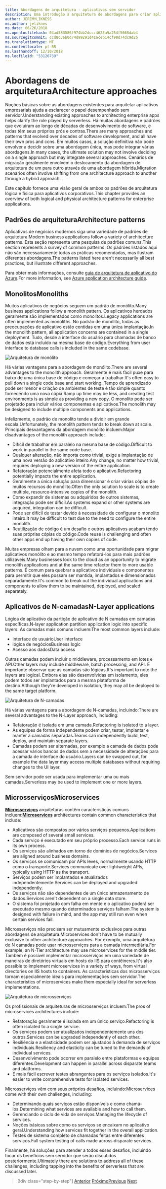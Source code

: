```yaml
---
title: Abordagens de arquitetura - aplicativos sem servidor
description: Uma introdução à arquitetura de abordagens para criar aplicativos corporativos baseados em nuvem, de arquiteturas de N camadas sem servidor.
author: JEREMYLIKNESS
ms.author: jeliknes
ms.date: 06/26/2018
ms.openlocfilehash: 04ad383586f974bb2dccc4623a9a254f5668dab4
ms.sourcegitcommit: ccd8c36b0d74d99291d41aceb14cf98d74dc9d2b
ms.translationtype: MT
ms.contentlocale: pt-BR
ms.lasthandoff: 12/10/2018
ms.locfileid: "53126739"
---
```

# <a name="architecture-approaches"></a><span data-ttu-id="2b67c-103">Abordagens de arquitetura</span><span class="sxs-lookup"><span data-stu-id="2b67c-103">Architecture approaches</span></span>

<span data-ttu-id="2b67c-104">Noções básicas sobre as abordagens existentes para arquitetar aplicativos empresariais ajuda a esclarecer o papel desempenhado sem servidor.</span><span class="sxs-lookup"><span data-stu-id="2b67c-104">Understanding existing approaches to architecting enterprise apps helps clarify the role played by serverless.</span></span> <span data-ttu-id="2b67c-105">Há muitas abordagens e padrões que evoluíram ao longo de décadas de desenvolvimento de software, e todas têm seus próprios prós e contras.</span><span class="sxs-lookup"><span data-stu-id="2b67c-105">There are many approaches and patterns that evolved over decades of software development, and all have their own pros and cons.</span></span> <span data-ttu-id="2b67c-106">Em muitos casos, a solução definitiva não pode envolver a decidir sobre uma abordagem única, mas pode integrar várias abordagens.</span><span class="sxs-lookup"><span data-stu-id="2b67c-106">In many cases, the ultimate solution may not involve deciding on a single approach but may integrate several approaches.</span></span> <span data-ttu-id="2b67c-107">Cenários de migração geralmente envolvem o deslocamento da abordagem de arquitetura de um para outro através de uma abordagem híbrida.</span><span class="sxs-lookup"><span data-stu-id="2b67c-107">Migration scenarios often involve shifting from one architecture approach to another through a hybrid approach.</span></span>

<span data-ttu-id="2b67c-108">Este capítulo fornece uma visão geral de ambos os padrões de arquitetura lógica e física para aplicativos corporativos.</span><span class="sxs-lookup"><span data-stu-id="2b67c-108">This chapter provides an overview of both logical and physical architecture patterns for enterprise applications.</span></span>

## <a name="architecture-patterns"></a><span data-ttu-id="2b67c-109">Padrões de arquitetura</span><span class="sxs-lookup"><span data-stu-id="2b67c-109">Architecture patterns</span></span>

<span data-ttu-id="2b67c-110">Aplicativos de negócios modernos siga uma variedade de padrões de arquitetura.</span><span class="sxs-lookup"><span data-stu-id="2b67c-110">Modern business applications follow a variety of architecture patterns.</span></span> <span data-ttu-id="2b67c-111">Esta seção representa uma pesquisa de padrões comuns.</span><span class="sxs-lookup"><span data-stu-id="2b67c-111">This section represents a survey of common patterns.</span></span> <span data-ttu-id="2b67c-112">Os padrões listados aqui não são necessariamente todas as práticas recomendadas, mas ilustram diferentes abordagens.</span><span class="sxs-lookup"><span data-stu-id="2b67c-112">The patterns listed here aren't necessarily all best practices, but illustrate different approaches.</span></span>

<span data-ttu-id="2b67c-113">Para obter mais informações, consulte [guia de arquitetura de aplicativo do Azure](https://docs.microsoft.com/azure/architecture/guide/).</span><span class="sxs-lookup"><span data-stu-id="2b67c-113">For more information, see [Azure application architecture guide](https://docs.microsoft.com/azure/architecture/guide/).</span></span>

## <a name="monoliths"></a><span data-ttu-id="2b67c-114">Monolitos</span><span class="sxs-lookup"><span data-stu-id="2b67c-114">Monoliths</span></span>

<span data-ttu-id="2b67c-115">Muitos aplicativos de negócios seguem um padrão de monólito.</span><span class="sxs-lookup"><span data-stu-id="2b67c-115">Many business applications follow a monolith pattern.</span></span> <span data-ttu-id="2b67c-116">Os aplicativos herdados geralmente são implementados como monolitos.</span><span class="sxs-lookup"><span data-stu-id="2b67c-116">Legacy applications are often implemented as monoliths.</span></span> <span data-ttu-id="2b67c-117">No padrão de monólito, todas as preocupações de aplicativo estão contidas em uma única implantação.</span><span class="sxs-lookup"><span data-stu-id="2b67c-117">In the monolith pattern, all application concerns are contained in a single deployment.</span></span> <span data-ttu-id="2b67c-118">Tudo, desde a interface do usuário para chamadas de banco de dados está incluído na mesma base de código.</span><span class="sxs-lookup"><span data-stu-id="2b67c-118">Everything from user interface to database calls is included in the same codebase.</span></span>

![Arquitetura de monólito](./media/monolith-architecture.png)

<span data-ttu-id="2b67c-120">Há várias vantagens para a abordagem de monólito.</span><span class="sxs-lookup"><span data-stu-id="2b67c-120">There are several advantages to the monolith approach.</span></span> <span data-ttu-id="2b67c-121">Geralmente é mais fácil puxe para baixo de uma única base de código e começar a trabalhar.</span><span class="sxs-lookup"><span data-stu-id="2b67c-121">It's often easy to pull down a single code base and start working.</span></span> <span data-ttu-id="2b67c-122">Tempo de aprendizado pode ser menor e criação de ambientes de teste é tão simple quanto fornecendo uma nova cópia.</span><span class="sxs-lookup"><span data-stu-id="2b67c-122">Ramp up time may be less, and creating test environments is as simple as providing a new copy.</span></span> <span data-ttu-id="2b67c-123">O monolito pode ser projetado para incluir vários componentes e aplicativos.</span><span class="sxs-lookup"><span data-stu-id="2b67c-123">The monolith may be designed to include multiple components and applications.</span></span>

<span data-ttu-id="2b67c-124">Infelizmente, o padrão de monolito tende a dividir em grande escala.</span><span class="sxs-lookup"><span data-stu-id="2b67c-124">Unfortunately, the monolith pattern tends to break down at scale.</span></span> <span data-ttu-id="2b67c-125">Principais desvantagens da abordagem monólito incluem:</span><span class="sxs-lookup"><span data-stu-id="2b67c-125">Major disadvantages of the monolith approach include:</span></span>

* <span data-ttu-id="2b67c-126">Difícil de trabalhar em paralelo na mesma base de código.</span><span class="sxs-lookup"><span data-stu-id="2b67c-126">Difficult to work in parallel in the same code base.</span></span>
* <span data-ttu-id="2b67c-127">Qualquer alteração, não importa como trivial, exige a implantação de uma nova versão do aplicativo inteiro.</span><span class="sxs-lookup"><span data-stu-id="2b67c-127">Any change, no matter how trivial, requires deploying a new version of the entire application.</span></span>
* <span data-ttu-id="2b67c-128">Refatoração potencialmente afeta todo o aplicativo.</span><span class="sxs-lookup"><span data-stu-id="2b67c-128">Refactoring potentially impacts the entire application.</span></span>
* <span data-ttu-id="2b67c-129">Geralmente a única solução para dimensionar é criar várias cópias de muitos recursos do monólito.</span><span class="sxs-lookup"><span data-stu-id="2b67c-129">Often the only solution to scale is to create multiple, resource-intensive copies of the monolith.</span></span>
* <span data-ttu-id="2b67c-130">Como expandir de sistemas ou adquiridos de outros sistemas, integração pode ser difícil.</span><span class="sxs-lookup"><span data-stu-id="2b67c-130">As systems expand or other systems are acquired, integration can be difficult.</span></span>
* <span data-ttu-id="2b67c-131">Pode ser difícil de testar devido à necessidade de configurar o monolito inteiro.</span><span class="sxs-lookup"><span data-stu-id="2b67c-131">It may be difficult to test due to the need to configure the entire monolith.</span></span>
* <span data-ttu-id="2b67c-132">Reutilização de código é um desafio e outros aplicativos acabam tendo suas próprias cópias do código.</span><span class="sxs-lookup"><span data-stu-id="2b67c-132">Code reuse is challenging and often other apps end up having their own copies of code.</span></span>

<span data-ttu-id="2b67c-133">Muitas empresas olham para a nuvem como uma oportunidade para migrar aplicativos monólito e ao mesmo tempo refatorá-los para mais padrões utilizáveis.</span><span class="sxs-lookup"><span data-stu-id="2b67c-133">Many businesses look to the cloud as an opportunity to migrate monolith applications and at the same time refactor them to more usable patterns.</span></span> <span data-ttu-id="2b67c-134">É comum para quebrar a aplicativos individuais e componentes para permitir que eles possam ser mantida, implantados e dimensionados separadamente.</span><span class="sxs-lookup"><span data-stu-id="2b67c-134">It's common to break out the individual applications and components to allow them to be maintained, deployed, and scaled separately.</span></span>

## <a name="n-layer-applications"></a><span data-ttu-id="2b67c-135">Aplicativos de N-camadas</span><span class="sxs-lookup"><span data-stu-id="2b67c-135">N-Layer applications</span></span>

<span data-ttu-id="2b67c-136">Lógica de aplicativo da partição de aplicativo de N camadas em camadas específicas.</span><span class="sxs-lookup"><span data-stu-id="2b67c-136">N-layer application partition application logic into specific layers.</span></span> <span data-ttu-id="2b67c-137">As camadas mais comuns incluem:</span><span class="sxs-lookup"><span data-stu-id="2b67c-137">The most common layers include:</span></span>

* <span data-ttu-id="2b67c-138">Interface do usuário</span><span class="sxs-lookup"><span data-stu-id="2b67c-138">User interface</span></span>
* <span data-ttu-id="2b67c-139">lógica de negócios</span><span class="sxs-lookup"><span data-stu-id="2b67c-139">Business logic</span></span>
* <span data-ttu-id="2b67c-140">Acesso aos dados</span><span class="sxs-lookup"><span data-stu-id="2b67c-140">Data access</span></span>

<span data-ttu-id="2b67c-141">Outras camadas podem incluir o middleware, processamento em lotes e API.</span><span class="sxs-lookup"><span data-stu-id="2b67c-141">Other layers may include middleware, batch processing, and API.</span></span> <span data-ttu-id="2b67c-142">É importante observar que as camadas são lógicas.</span><span class="sxs-lookup"><span data-stu-id="2b67c-142">It's important to note the layers are logical.</span></span> <span data-ttu-id="2b67c-143">Embora elas são desenvolvidas em isolamento, eles podem todos ser implantados para a mesma plataforma de destino.</span><span class="sxs-lookup"><span data-stu-id="2b67c-143">Although they're developed in isolation, they may all be deployed to the same target platform.</span></span>

![Arquitetura de N-camadas](./media/n-layer-architecture.png)

<span data-ttu-id="2b67c-145">Há várias vantagens para a abordagem de N-camadas, incluindo:</span><span class="sxs-lookup"><span data-stu-id="2b67c-145">There are several advantages to the N-Layer approach, including:</span></span>

* <span data-ttu-id="2b67c-146">Refatoração é isolada em uma camada.</span><span class="sxs-lookup"><span data-stu-id="2b67c-146">Refactoring is isolated to a layer.</span></span>
* <span data-ttu-id="2b67c-147">As equipes de forma independente podem criar, testar, implantar e manter a camadas separadas.</span><span class="sxs-lookup"><span data-stu-id="2b67c-147">Teams can independently build, test, deploy, and maintain separate layers.</span></span>
* <span data-ttu-id="2b67c-148">Camadas podem ser alternadas, por exemplo a camada de dados pode acessar vários bancos de dados sem a necessidade de alterações para a camada de interface do usuário.</span><span class="sxs-lookup"><span data-stu-id="2b67c-148">Layers can be swapped out, for example the data layer may access multiple databases without requiring changes to the UI layer.</span></span>

<span data-ttu-id="2b67c-149">Sem servidor pode ser usada para implementar uma ou mais camadas.</span><span class="sxs-lookup"><span data-stu-id="2b67c-149">Serverless may be used to implement one or more layers.</span></span>

## <a name="microservices"></a><span data-ttu-id="2b67c-150">Microsserviços</span><span class="sxs-lookup"><span data-stu-id="2b67c-150">Microservices</span></span>

<span data-ttu-id="2b67c-151">**[Microsserviços](https://docs.microsoft.com/azure/architecture/guide/architecture-styles/microservices)**  arquiteturas contêm características comuns incluem:</span><span class="sxs-lookup"><span data-stu-id="2b67c-151">**[Microservices](https://docs.microsoft.com/azure/architecture/guide/architecture-styles/microservices)** architectures contain common characteristics that include:</span></span>

* <span data-ttu-id="2b67c-152">Aplicativos são compostos por vários serviços pequenos.</span><span class="sxs-lookup"><span data-stu-id="2b67c-152">Applications are composed of several small services.</span></span>
* <span data-ttu-id="2b67c-153">Cada serviço é executado em seu próprio processo.</span><span class="sxs-lookup"><span data-stu-id="2b67c-153">Each service runs in its own process.</span></span>
* <span data-ttu-id="2b67c-154">Os serviços são alinhados em torno de domínios de negócios.</span><span class="sxs-lookup"><span data-stu-id="2b67c-154">Services are aligned around business domains.</span></span>
* <span data-ttu-id="2b67c-155">Os serviços se comunicam por APIs leves, normalmente usando HTTP como o transporte.</span><span class="sxs-lookup"><span data-stu-id="2b67c-155">Services communicate over lightweight APIs, typically using HTTP as the transport.</span></span>
* <span data-ttu-id="2b67c-156">Serviços podem ser implantados e atualizados independentemente.</span><span class="sxs-lookup"><span data-stu-id="2b67c-156">Services can be deployed and upgraded independently.</span></span>
* <span data-ttu-id="2b67c-157">Os serviços não são dependentes de um único armazenamento de dados.</span><span class="sxs-lookup"><span data-stu-id="2b67c-157">Services aren't dependent on a single data store.</span></span>
* <span data-ttu-id="2b67c-158">O sistema foi projetado com falha em mente e o aplicativo poderá ser executado mesmo quando determinados serviços falham.</span><span class="sxs-lookup"><span data-stu-id="2b67c-158">The system is designed with failure in mind, and the app may still run even when certain services fail.</span></span>

<span data-ttu-id="2b67c-159">Microsserviços não precisam ser mutuamente exclusivos para outras abordagens de arquitetura.</span><span class="sxs-lookup"><span data-stu-id="2b67c-159">Microservices don't have to be mutually exclusive to other architecture approaches.</span></span> <span data-ttu-id="2b67c-160">Por exemplo, uma arquitetura de N camadas pode usar microsserviços para a camada intermediária.</span><span class="sxs-lookup"><span data-stu-id="2b67c-160">For example, an N-Tier architecture may use microservices for the middle tier.</span></span> <span data-ttu-id="2b67c-161">Também é possível implementar microsserviços em uma variedade de maneiras de diretórios virtuais em hosts do IIS para contêineres.</span><span class="sxs-lookup"><span data-stu-id="2b67c-161">It's also possible to implement microservices in a variety of ways, from virtual directories on IIS hosts to containers.</span></span> <span data-ttu-id="2b67c-162">As características dos microsserviços tornam especialmente ideais para implementações sem servidor.</span><span class="sxs-lookup"><span data-stu-id="2b67c-162">The characteristics of microservices make them especially ideal for serverless implementations.</span></span>

![Arquitetura de microsserviços](./media/microservices-architecture.png)

<span data-ttu-id="2b67c-164">Os profissionais de arquiteturas de microsserviços incluem:</span><span class="sxs-lookup"><span data-stu-id="2b67c-164">The pros of microservices architectures include:</span></span>

* <span data-ttu-id="2b67c-165">Refatoração geralmente é isolada em um único serviço.</span><span class="sxs-lookup"><span data-stu-id="2b67c-165">Refactoring is often isolated to a single service.</span></span>
* <span data-ttu-id="2b67c-166">Os serviços podem ser atualizados independentemente uns dos outros.</span><span class="sxs-lookup"><span data-stu-id="2b67c-166">Services can be upgraded independently of each other.</span></span>
* <span data-ttu-id="2b67c-167">Resiliência e a elasticidade podem ser ajustados à demanda de serviços individuais.</span><span class="sxs-lookup"><span data-stu-id="2b67c-167">Resiliency and elasticity can be tuned to the demands of individual services.</span></span>
* <span data-ttu-id="2b67c-168">Desenvolvimento pode ocorrer em paralelo entre plataformas e equipes diferentes.</span><span class="sxs-lookup"><span data-stu-id="2b67c-168">Development can happen in parallel across disparate teams and platforms.</span></span>
* <span data-ttu-id="2b67c-169">É mais fácil escrever testes abrangentes para os serviços isolados.</span><span class="sxs-lookup"><span data-stu-id="2b67c-169">It's easier to write comprehensive tests for isolated services.</span></span>

<span data-ttu-id="2b67c-170">Microsserviços vêm com seus próprios desafios, incluindo:</span><span class="sxs-lookup"><span data-stu-id="2b67c-170">Microservices come with their own challenges, including:</span></span>

* <span data-ttu-id="2b67c-171">Determinando quais serviços estão disponíveis e como chamá-los.</span><span class="sxs-lookup"><span data-stu-id="2b67c-171">Determining what services are available and how to call them.</span></span>
* <span data-ttu-id="2b67c-172">Gerenciando o ciclo de vida de serviços.</span><span class="sxs-lookup"><span data-stu-id="2b67c-172">Managing the lifecycle of services.</span></span>
* <span data-ttu-id="2b67c-173">Noções básicas sobre como os serviços se encaixam no aplicativo geral.</span><span class="sxs-lookup"><span data-stu-id="2b67c-173">Understanding how services fit together in the overall application.</span></span>
* <span data-ttu-id="2b67c-174">Testes de sistema completo de chamadas feitas entre diferentes serviços.</span><span class="sxs-lookup"><span data-stu-id="2b67c-174">Full system testing of calls made across disparate services.</span></span>

<span data-ttu-id="2b67c-175">Finalmente, há soluções para atender a todos esses desafios, incluindo tocar os benefícios sem servidor que serão discutidos posteriormente.</span><span class="sxs-lookup"><span data-stu-id="2b67c-175">Ultimately there are solutions to address all of these challenges, including tapping into the benefits of serverless that are discussed later.</span></span>

>[!div class="step-by-step"]
><span data-ttu-id="2b67c-176">[Anterior](index.md)
>[Próximo](architecture-deployment-approaches.md)</span><span class="sxs-lookup"><span data-stu-id="2b67c-176">[Previous](index.md)
[Next](architecture-deployment-approaches.md)</span></span>
